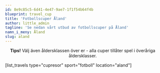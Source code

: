 ```yaml
---
id: 8e9c85c5-6d41-4e47-9ae7-1f1f54b64f4b
blueprint: travel_cup
title: 'Fotbollscuper Åland'
author: little_admin
tagline: 'Se nedan vårt utbud av fotbollscuper på Åland'
namn_i_meny: Åland
slug: aland
---
```

<p style="text-align: center;"><strong>Tips!</strong> Välj även åldersklassen över er - alla cuper tillåter spel i överåriga åldersklasser.</p>
<p>[list_travels type="cupresor" sport="fotboll" location="aland"]</p>
